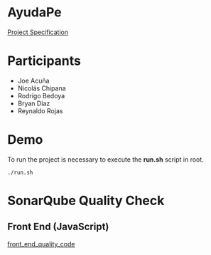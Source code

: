 # AyudaPe
[Project Specification](Projectv1-1.pdf)

# Participants
- Joe Acuña
- Nicolás Chipana
- Rodrigo Bedoya
- Bryan Diaz
- Reynaldo Rojas

# Demo
To run the project is necessary to execute the **run.sh** script in root.
```
./run.sh
```

# SonarQube Quality Check
## Front End (JavaScript)
[front_end_quality_code](./AyudaPeCode/FrontEndQualityCode.png)
